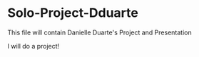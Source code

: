 # Solo-Project-Dduarte
This file will contain Danielle Duarte's Project and Presentation

I will do a project!

